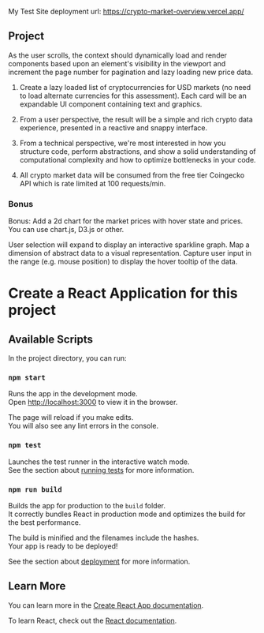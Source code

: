 My Test Site deployment url:
https://crypto-market-overview.vercel.app/

## Project

As the user scrolls, the context should dynamically load and render components based upon an element's visibility in the viewport and increment the page number for pagination and lazy loading new price data.

1. Create a lazy loaded list of cryptocurrencies for USD markets (no need to load alternate currencies for this assessment). Each card will be an expandable UI component containing text and graphics.

2. From a user perspective, the result will be a simple and rich crypto data experience, presented in a reactive and snappy interface.

3. From a technical perspective, we're most interested in how you structure code, perform abstractions, and show a solid understanding of computational complexity and how to optimize bottlenecks in your code.

4. All crypto market data will be consumed from the free tier Coingecko API which is rate limited at 100 requests/min.

### Bonus

Bonus: Add a 2d chart for the market prices with hover state and prices. You can use chart.js, D3.js or other.

User selection will expand to display an interactive sparkline graph.
Map a dimension of abstract data to a visual representation.
Capture user input in the range (e.g. mouse position) to display the hover tooltip of the data.

# Create a React Application for this project

## Available Scripts

In the project directory, you can run:

### `npm start`

Runs the app in the development mode.\
Open [http://localhost:3000](http://localhost:3000) to view it in the browser.

The page will reload if you make edits.\
You will also see any lint errors in the console.

### `npm test`

Launches the test runner in the interactive watch mode.\
See the section about [running tests](https://facebook.github.io/create-react-app/docs/running-tests) for more information.

### `npm run build`

Builds the app for production to the `build` folder.\
It correctly bundles React in production mode and optimizes the build for the best performance.

The build is minified and the filenames include the hashes.\
Your app is ready to be deployed!

See the section about [deployment](https://facebook.github.io/create-react-app/docs/deployment) for more information.

## Learn More

You can learn more in the [Create React App documentation](https://facebook.github.io/create-react-app/docs/getting-started).

To learn React, check out the [React documentation](https://reactjs.org/).
